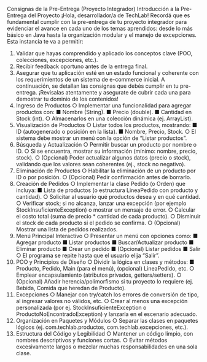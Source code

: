 Consignas de la Pre-Entrega (Proyecto 
Integrador) 
Introducción a la Pre-Entrega del Proyecto 
¡Hola, desarrollador/a de TechLab! Recordá que es fundamental cumplir con la 
pre-entrega de tu proyecto integrador para evidenciar el avance en cada uno de los temas 
aprendidos: desde lo más básico en Java hasta la organización modular y el manejo de 
excepciones. Esta instancia te va a permitir: 
1. Validar que hayas comprendido y aplicado los conceptos clave (POO, colecciones, 
excepciones, etc.). 
2. Recibir feedback oportuno antes de la entrega final. 
3. Asegurar que tu aplicación esté en un estado funcional y coherente con los 
requerimientos de un sistema de e-commerce inicial. 
A continuación, se detallan las consignas que debés cumplir en tu pre-entrega. ¡Revisalas 
atentamente y asegurate de cubrir cada una para demostrar tu dominio de los contenidos! 
1. Ingreso de Productos 
○ Implementar una funcionalidad para agregar productos con: 
■ Nombre (String). 
■ Precio (double). 
■ Cantidad en Stock (int). 
○ Almacenarlos en una colección dinámica (ej. ArrayList<Producto>). 
2. Visualización de Productos 
○ Listar todos los productos, mostrando: 
■ ID (autogenerado o posición en la lista). 
■ Nombre, Precio, Stock. 
○ El sistema debe mostrar un menú con la opción de “Listar productos”. 
3. Búsqueda y Actualización 
○ Permitir buscar un producto por nombre o ID. 
○ Si se encuentra, mostrar su información (mínimo: nombre, precio, stock). 
○ (Opcional) Poder actualizar algunos datos (precio o stock), validando que los 
valores sean coherentes (ej., stock no negativo).
4. Eliminación de Productos 
○ Habilitar la eliminación de un producto por ID o por posición. 
○ (Opcional) Pedir confirmación antes de borrarlo. 
5. Creación de Pedidos 
○ Implementar la clase Pedido (o Orden) que incluya: 
■ Lista de productos (o estructura LineaPedido con producto y 
cantidad). 
○ Solicitar al usuario qué productos desea y en qué cantidad. 
○ Verificar stock; si no alcanza, lanzar una excepción (por ejemplo 
StockInsuficienteException) o mostrar un mensaje de error. 
○ Calcular el costo total (suma de precio * cantidad de cada producto). 
○ Disminuir el stock de cada producto si el pedido se confirma. 
○ (Opcional) Mostrar una lista de pedidos realizados. 
6. Menú Principal Interactivo 
○ Presentar un menú con opciones como: 
■ Agregar producto 
■ Listar productos 
■ Buscar/Actualizar producto 
■ Eliminar producto 
■ Crear un pedido 
■ (Opcional) Listar pedidos 
■ Salir 
○ El programa se repite hasta que el usuario elija “Salir”. 
7. POO y Principios de Diseño 
○ Dividir la lógica en clases y métodos: 
■ Producto, Pedido, Main (para el menú), (opcional) LineaPedido, 
etc. 
○ Emplear encapsulamiento (atributos privados, getters/setters). 
○ (Opcional) Añadir herencia/polimorfismo si tu proyecto lo requiere (ej. 
Bebida, Comida que heredan de Producto).
8. Excepciones 
○ Manejar con try/catch los errores de conversión de tipo, al ingresar valores 
no válidos, etc. 
○ Crear al menos una excepción personalizada (por ej. 
StockInsuficienteException o ProductoNoEncontradoException) 
y lanzarla en el escenario adecuado. 
9. Organización en Paquetes y Módulos 
○ Separar las clases en paquetes lógicos (ej. com.techlab.productos, 
com.techlab.excepciones, etc.). 
10. Estructura del Código y Legibilidad 
○ Mantener un código limpio, con nombres descriptivos y funciones cortas. 
○ Evitar métodos excesivamente largos o mezclar muchas responsabilidades 
en una sola clase.